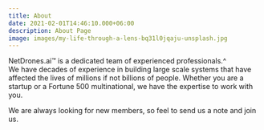 ```yaml
---
title: About
date: 2021-02-01T14:46:10.000+06:00
description: About Page
image: images/my-life-through-a-lens-bq31l0jqaju-unsplash.jpg
---
```


NetDrones.ai&trade; is a dedicated team of experienced professionals.^        
We have decades of experience in building large scale systems that have
affected the lives of millions if not billions of people. Whether you are a
startup or a Fortune 500 multinational, we have the expertise to work with you.

We are always looking for new members, so feel to send us a note and join us.
